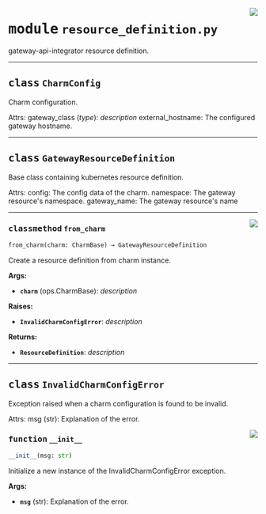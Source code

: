 <!-- markdownlint-disable -->

<a href="../src/resource_definition.py#L0"><img align="right" style="float:right;" src="https://img.shields.io/badge/-source-cccccc?style=flat-square"></a>

# <kbd>module</kbd> `resource_definition.py`
gateway-api-integrator resource definition. 



---

## <kbd>class</kbd> `CharmConfig`
Charm configuration. 

Attrs:  gateway_class (_type_): _description_  external_hostname: The configured gateway hostname. 





---

## <kbd>class</kbd> `GatewayResourceDefinition`
Base class containing kubernetes resource definition. 

Attrs:  config: The config data of the charm.  namespace: The gateway resource's namespace.  gateway_name: The gateway resource's name 




---

<a href="../src/resource_definition.py#L58"><img align="right" style="float:right;" src="https://img.shields.io/badge/-source-cccccc?style=flat-square"></a>

### <kbd>classmethod</kbd> `from_charm`

```python
from_charm(charm: CharmBase) → GatewayResourceDefinition
```

Create a resource definition from charm instance. 



**Args:**
 
 - <b>`charm`</b> (ops.CharmBase):  _description_ 



**Raises:**
 
 - <b>`InvalidCharmConfigError`</b>:  _description_ 



**Returns:**
 
 - <b>`ResourceDefinition`</b>:  _description_ 


---

## <kbd>class</kbd> `InvalidCharmConfigError`
Exception raised when a charm configuration is found to be invalid. 

Attrs:  msg (str): Explanation of the error. 

<a href="../src/resource_definition.py#L21"><img align="right" style="float:right;" src="https://img.shields.io/badge/-source-cccccc?style=flat-square"></a>

### <kbd>function</kbd> `__init__`

```python
__init__(msg: str)
```

Initialize a new instance of the InvalidCharmConfigError exception. 



**Args:**
 
 - <b>`msg`</b> (str):  Explanation of the error. 





